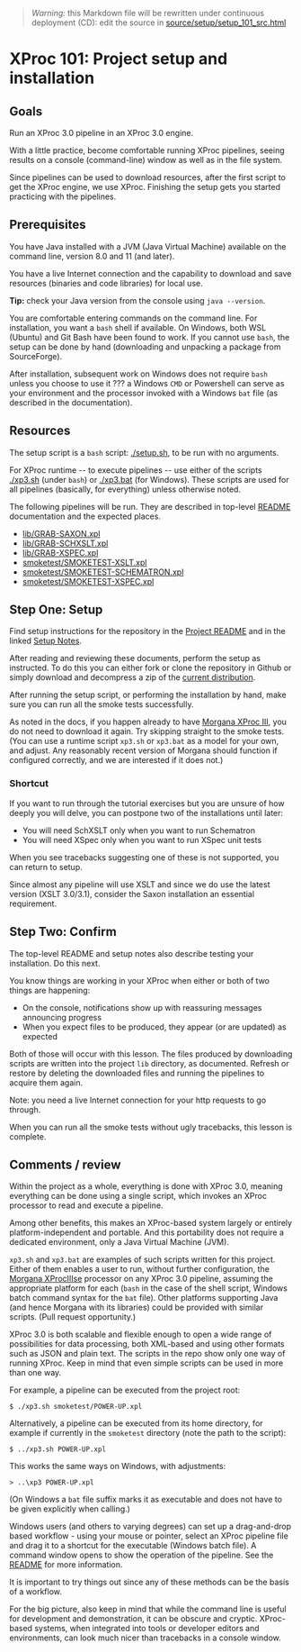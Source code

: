 
> *Warning:* this Markdown file will be rewritten under continuous deployment (CD): edit the source in [source/setup/setup_101_src.html](../../source/setup/setup_101_src.html) 

# XProc 101: Project setup and installation

## Goals

Run an XProc 3.0 pipeline in an XProc 3.0 engine.

With a little practice, become comfortable running XProc pipelines, seeing results on a console (command-line) window as well as in the file system.

Since pipelines can be used to download resources, after the first script to get the XProc engine, we use XProc. Finishing the setup gets you started practicing with the pipelines.

## Prerequisites

You have Java installed with a JVM (Java Virtual Machine) available on the command line, version 8.0 and 11 (and later).

You have a live Internet connection and the capability to download and save resources (binaries and code libraries) for local use.

**Tip:** check your Java version from the console using `java --version`.

You are comfortable entering commands on the command line. For installation, you want a `bash` shell if available. On Windows, both WSL (Ubuntu) and Git Bash have been found to work. If you cannot use `bash`, the setup can be done by hand (downloading and unpacking a package from SourceForge).

After installation, subsequent work on Windows does not require `bash` unless you choose to use it ??? a Windows `CMD` or Powershell can serve as your environment and the processor invoked with a Windows `bat` file (as described in the documentation).

## Resources

The setup script is a `bash` script: [./setup.sh](../../setup.sh), to be run with no arguments.

For XProc runtime -- to execute pipelines -- use either of the scripts [./xp3.sh](../../xp3.sh) (under `bash`) or [./xp3.bat](../../xp3.bat) (for Windows). These scripts are used for all pipelines (basically, for everything) unless otherwise noted.

The following pipelines will be run. They are described in top-level [README](../../README.md) documentation and the expected places.

* [lib/GRAB-SAXON.xpl](../../../lib/GRAB-SAXON.xpl)
* [lib/GRAB-SCHXSLT.xpl](../../../lib/GRAB-SCHXSLT.xpl)
* [lib/GRAB-XSPEC.xpl](../../../lib/GRAB-XSPEC.xpl)
* [smoketest/SMOKETEST-XSLT.xpl](../../../smoketest/SMOKETEST-XSLT.xpl)
* [smoketest/SMOKETEST-SCHEMATRON.xpl](../../../smoketest/SMOKETEST-SCHEMATRON.xpl)
* [smoketest/SMOKETEST-XSPEC.xpl](../../../smoketest/SMOKETEST-XSPEC.xpl)


## Step One: Setup

Find setup instructions for the repository in the [Project README](../../README.md) and in the linked [Setup Notes](../../setup-notes.md).

After reading and reviewing these documents, perform the setup as instructed. To do this you can either fork or clone the repository in Github or simply download and decompress a zip of the [current
            distribution](https://github.com/usnistgov/oscal-xproc3/archive/refs/heads/main.zip).

After running the setup script, or performing the installation by hand, make sure you can run all the smoke tests successfully.

As noted in the docs, if you happen already to have [Morgana XProc III](https://www.xml-project.com/morganaxproc-iiise.html), you do not need to download it again. Try skipping straight to the smoke tests. (You can use a runtime script `xp3.sh` or `xp3.bat` as a model for your own, and adjust. Any reasonably recent version of Morgana should function if configured correctly, and we are interested if it does not.) 

### Shortcut

If you want to run through the tutorial exercises but you are unsure of how deeply you will delve, you can postpone two of the installations until later:

* You will need SchXSLT only when you want to run Schematron
* You will need XSpec only when you want to run XSpec unit tests


When you see tracebacks suggesting one of these is not supported, you can return to setup.

Since almost any pipeline will use XSLT and since we do use the latest version (XSLT 3.0/3.1), consider the Saxon installation an essential requirement.

## Step Two: Confirm

The top-level README and setup notes also describe testing your installation. Do this next.

You know things are working in your XProc when either or both of two things are happening:

* On the console, notifications show up with reassuring messages announcing progress
* When you expect files to be produced, they appear (or are updated) as expected


Both of those will occur with this lesson. The files produced by downloading scripts are written into the project `lib` directory, as documented. Refresh or restore by deleting the downloaded files and running the pipelines to acquire them again.

Note: you need a live Internet connection for your http requests to go through.

When you can run all the smoke tests without ugly tracebacks, this lesson is complete.

## Comments / review

Within the project as a whole, everything is done with XProc 3.0, meaning everything can be done using a single script, which invokes an XProc processor to read and execute a pipeline.

Among other benefits, this makes an XProc-based system largely or entirely platform-independent and portable. And this portability does not require a dedicated environment, only a Java Virtual Machine (JVM).

`xp3.sh` and `xp3.bat` are examples of such scripts written for this project. Either of them enables a user to run, without further configuration, the [Morgana XProcIIIse]() processor on any XProc 3.0 pipeline, assuming the appropriate platform for each (`bash` in the case of the shell script, Windows batch command syntax for the `bat` file). Other platforms supporting Java (and hence Morgana with its libraries) could be provided with similar scripts. (Pull request opportunity.)

XProc 3.0 is both scalable and flexible enough to open a wide range of possibilities for data processing, both XML-based and using other formats such as JSON and plain text. The scripts in the repo show only one way of running XProc. Keep in mind that even simple scripts can be used in more than one way. 

For example, a pipeline can be executed from the project root:

```
$ ./xp3.sh smoketest/POWER-UP.xpl
```

Alternatively, a pipeline can be executed from its home directory, for example if currently in the `smoketest` directory (note the path to the script): 

```
$ ../xp3.sh POWER-UP.xpl
```

This works the same ways on Windows, with adjustments: 

```
> ..\xp3 POWER-UP.xpl 
```

(On Windows a `bat` file suffix marks it as executable and does not have to be given explicitly when calling.)

Windows users (and others to varying degrees) can set up a drag-and-drop based workflow - using your mouse or pointer, select an XProc pipeline file and drag it to a shortcut for the executable (Windows batch file). A command window opens to show the operation of the pipeline. See the [README](../../README.md) for more information.

It is important to try things out since any of these methods can be the basis of a workflow. 

For the big picture, also keep in mind that while the command line is useful for development and demonstration, it can be obscure and cryptic. XProc-based systems, when integrated into tools or developer editors and environments, can look much nicer than tracebacks in a console window.
